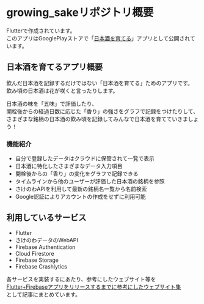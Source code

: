 # growing_sakeリポジトリ概要

Flutterで作成されています。  
このアプリはGooglePlayストアで「[日本酒を育てる](https://play.google.com/store/apps/details?id=com.highcom.growing_sake)」アプリとして公開されています。

## 日本酒を育てるアプリ概要

飲んだ日本酒を記録するだけではない「日本酒を育てる」ためのアプリです。  
飲み頃の日本酒は花が咲くと言ったりします。

日本酒の味を「五味」で評価したり、  
開栓後からの経過日数に応じた「香り」の強さをグラフで記録をつけたりして、  
さまざまな銘柄の日本酒の飲み頃を記録してみんなで日本酒を育てていきましょう！

### 機能紹介
- 自分で登録したデータはクラウドに保管されて一覧で表示
- 日本酒に特化したさまざまなデータ入力項目
- 開栓後からの「香り」の変化をグラフで記録できる
- タイムラインから他のユーザーが評価した日本酒の銘柄を参照
- さけのわAPIを利用して最新の銘柄名一覧から名前検索
- Google認証によりアカウントの作成をせずに利用可能

## 利用しているサービス

- Flutter
- さけのわデータのWebAPI
- Firebase Authentication
- Cloud Firestore
- Firebase Storage
- Firebase Crashlytics

各サービスを実装するにあたり、参考にしたウェブサイト等を  
[Flutter+Firebaseアプリをリリースするまでに参考にしたウェブサイト集](https://qiita.com/highcom/items/0e2a97e25497651377ca)  
として記事にまとめています。
